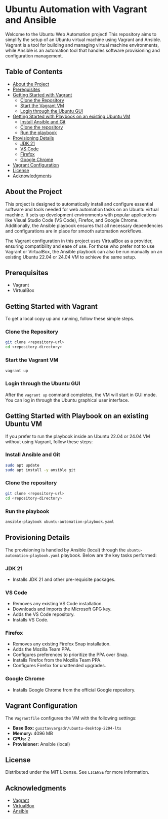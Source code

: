 # Ubuntu Automation with Vagrant and Ansible

Welcome to the Ubuntu Web Automation project! This repository aims to simplify the setup of an Ubuntu virtual machine using Vagrant and Ansible. Vagrant is a tool for building and managing virtual machine environments, while Ansible is an automation tool that handles software provisioning and configuration management.

## Table of Contents

- [About the Project](#about-the-project)
- [Prerequisites](#prerequisites)
- [Getting Started with Vagrant](#getting-started-with-vagrant)
  - [Clone the Repository](#clone-the-repository)
  - [Start the Vagrant VM](#start-the-vagrant-vm)
  - [Login through the Ubuntu GUI](#login-through-the-ubuntu-gui)
- [Getting Started with Playbook on an existing Ubuntu VM](#getting-started-with-playbook-on-an-existing-ubuntu-vm)
  - [Install Ansible and Git](#install-ansible-and-git)
  - [Clone the repository](#clone-the-repository-1)
  - [Run the playbook](#run-the-playbook)
- [Provisioning Details](#provisioning-details)
  - [JDK 21](#jdk-21)
  - [VS Code](#vs-code)
  - [Firefox](#firefox)
  - [Google Chrome](#google-chrome)
- [Vagrant Configuration](#vagrant-configuration)
- [License](#license)
- [Acknowledgments](#acknowledgments)

## About the Project

This project is designed to automatically install and configure essential software and tools needed for web automation tasks on an Ubuntu virtual machine. It sets up development environments with popular applications like Visual Studio Code (VS Code), Firefox, and Google Chrome. Additionally, the Ansible playbook ensures that all necessary dependencies and configurations are in place for smooth automation workflows.

The Vagrant configuration in this project uses VirtualBox as a provider, ensuring compatibility and ease of use. For those who prefer not to use Vagrant or VirtualBox, the Ansible playbook can also be run manually on an existing Ubuntu 22.04 or 24.04 VM to achieve the same setup.

## Prerequisites

- Vagrant
- VirtualBox

## Getting Started with Vagrant

To get a local copy up and running, follow these simple steps.

### Clone the Repository
   ```sh
   git clone <repository-url>
   cd <repository-directory>
   ```

### Start the Vagrant VM
   ```sh
   vagrant up
   ```

### Login through the Ubuntu GUI
   After the `vagrant up` command completes, the VM will start in GUI mode. You can log in through the Ubuntu graphical user interface.

## Getting Started with Playbook on an existing Ubuntu VM

If you prefer to run the playbook inside an Ubuntu 22.04 or 24.04 VM without using Vagrant, follow these steps:

### Install Ansible and Git
   ```sh
   sudo apt update
   sudo apt install -y ansible git
   ```

### Clone the repository
   ```sh
   git clone <repository-url>
   cd <repository-directory>
   ```

### Run the playbook
   ```sh
   ansible-playbook ubuntu-automation-playbook.yaml
   ```

## Provisioning Details

The provisioning is handled by Ansible (local) through the `ubuntu-automation-playbook.yaml` playbook. Below are the key tasks performed:

### JDK 21

- Installs JDK 21 and other pre-requisite packages.

### VS Code

- Removes any existing VS Code installation.
- Downloads and imports the Microsoft GPG key.
- Adds the VS Code repository.
- Installs VS Code.

### Firefox

- Removes any existing Firefox Snap installation.
- Adds the Mozilla Team PPA.
- Configures preferences to prioritize the PPA over Snap.
- Installs Firefox from the Mozilla Team PPA.
- Configures Firefox for unattended upgrades.

### Google Chrome

- Installs Google Chrome from the official Google repository.

## Vagrant Configuration

The `Vagrantfile` configures the VM with the following settings:

- **Base Box:** `gusztavvargadr/ubuntu-desktop-2204-lts`
- **Memory:** 4096 MB
- **CPUs:** 2
- **Provisioner:** Ansible (local)



## License

Distributed under the MIT License. See `LICENSE` for more information.

## Acknowledgments

- [Vagrant](https://www.vagrantup.com/)
- [VirtualBox](https://www.virtualbox.org/)
- [Ansible](https://www.ansible.com/)

